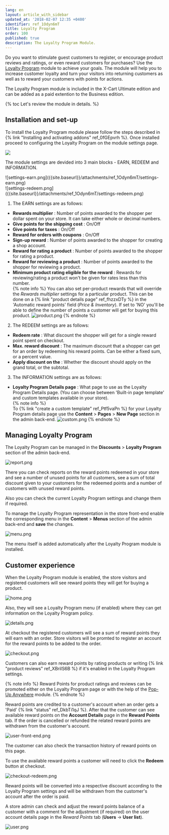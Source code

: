 ```yaml
---
lang: en
layout: article_with_sidebar
updated_at: '2018-02-07 12:35 +0400'
identifier: ref_1Odyn6mT
title: Loyalty Program
order: 100
published: true
description: The Loyalty Program Module.
---
```

Do you want to stimulate guest customers to register, or encourage product reviews and ratings, or even reward customers for purchases? Use the [Loyalty Program](https://market.x-cart.com/addons/loyalty-program.html "Loyalty Program") module to achieve your goals. The module will help you to increase customer loyalty and turn your visitors into returning customers as well as to reward your customers with points for actions.

The Loyalty Program module is included in the X-Cart Ultimate edition and can be added as a paid extention to the Business edition.

{% toc Let's review the module in details. %} 

## Installation and set-up

To install the Loyalty Program module please follow the steps described in {% link "Installing and activating addons" ref_0fGEpvrh %}. Once installed proceed to configuring the Loyalty Program on the module settings page.

![]({{site.baseurl}}/attachments/ref_1Odyn6mT/install.png)

The module settings are devided into 3 main blocks - EARN, REDEEM and INFORMATION. 

 <div class="ui stackable three column grid">
   <div class="column" markdown="span">![settings-earn.png]({{site.baseurl}}/attachments/ref_1Odyn6mT/settings-earn.png)
  </div>
  <div class="column" markdown="span">![settings-redeem.png]({{site.baseurl}}/attachments/ref_1Odyn6mT/settings-redeem.png)
  </div>
</div>
 
1. The EARN settings are as follows:
  * **Rewards multiplier** : Number of points awarded to the shopper per dollar spent on your store. It can take either whole or decimal numbers.
  * **Give points for the shipping cost** : On/Off
  * **Give points for taxes** : On/Off
  * **Reward for orders with coupons** : On/Off 
  * **Sign-up reward** : Number of points awarded to the shopper for creating a shop account.
  * **Reward for rating a product** : Number of points awarded to the shopper for rating a product.
  * **Reward for reviewing a product** : Number of points awarded to the shopper for reviewing a product.
  * **Minimum product rating eligible for the reward** : Rewards for reviewing/rating a product won't be given for rates less than this number.  
  {% note info %}
  You can also set per-product rewards that will override the _Rewards multiplier_ settings for a particular product. This can be done on a {% link "product details page" ref_fhzzxDTy %} in the 'Automatic reward points' field (_Price & Inventory_). If set to 'NO' you'll be able to define the number of points a customer will get for buying this product. 
  ![product.png]({{site.baseurl}}/attachments/ref_1Odyn6mT/product.png)
  {% endnote %}
2. The REDEEM settings are as follows:
  * **Redeem rate** : What discount the shopper will get for a single reward point spent on checkout.
  * **Max. reward discount** : The maximum discount that a shopper can get for an order by redeeming his reward points. Can be either a fixed sum, or a percent value.
  * **Apply discount on the** : Whether the discount should apply on the grand total, or the subtotal.
3. The INFORMATION settings are as follows:
  * **Loyalty Program Details page** : What page to use as the Loyalty Program Details page. (You can choose between 'Built-in page template' and custom templates available in your store).  
  {% note info %}  
  To {% link "create a custom template" ref_Ptf5vaPn %} for your Loyalty Program details page use the **Content** > **Pages** > **New Page** section in the admin back-end. 
  ![custom.png]({{site.baseurl}}/attachments/ref_1Odyn6mT/custom.png)
  {% endnote %}

## Managing Loyalty Program 

The Loyalty Program can be managed in the **Discounts** > **Loyalty Program** section of the admin back-end. 

![report.png]({{site.baseurl}}/attachments/ref_1Odyn6mT/report.png)

There you can check reports on the reward points redeemed in your store and see a number of unused points for all customers, see a sum of total discount given to your customers for the redeemed points and a number of customers with unused reward points. 

Also you can check the current Loyalty Program settings and change them if required. 

To manage the Loyalty Program representation in the store front-end enable the corresponding menu in the **Content** > **Menus** section of the admin back-end and **save** the changes.

![menu.png]({{site.baseurl}}/attachments/ref_1Odyn6mT/menu.png)

The menu itself is added automatically after the Loyalty Program module is installed.

## Customer experience

When the Loyalty Program module is enabled, the store visitors and registered customers will see reward points they will get for buying a product.

![home.png]({{site.baseurl}}/attachments/ref_1Odyn6mT/home.png)

Also, they will see a Loyalty Program menu (if enabled) where they can get information on the Loyalty Program policy.

![details.png]({{site.baseurl}}/attachments/ref_1Odyn6mT/details.png)

At checkout the registered customers will see a sum of reward points they will earn with an order. Store visitors will be promted to register an account for the reward points to be added to the order.

![checkout.png]({{site.baseurl}}/attachments/ref_1Odyn6mT/checkout.png)

Customers can also earn reward points by rating products or writing {% link "product reviews" ref_XBriIS6B %}  if it's enabled in the Loyalty Program settings. 

{% note info %}
Reward Points for product ratings and reviews can be promoted either on the Loyalty Program page or with the help of the [Pop-Up Anywhere](https://market.x-cart.com/addons/popup-anywhere.html "Loyalty Program") module.
{% endnote %}

Reward points are credited to a customer's account when an order gets a 'Paid' {% link "status" ref_DkbTi1qJ %}. After that the customer can see available reward points on the **Account Details** page in the **Reward Points** tab. If the order is cancelled or refunded the related reward points are withdrawn from the customer's account.

![user-front-end.png]({{site.baseurl}}/attachments/ref_1Odyn6mT/user-front-end.png)

The customer can also check the transaction history of reward points on this page.

To use the available reward points a customer will need to click the **Redeem** button at checkout. 

![checkout-redeem.png]({{site.baseurl}}/attachments/ref_1Odyn6mT/checkout-redeem.png)

Reward points will be converted into a respective discount according to the Loyalty Program settings and will be withdrawn from the customer's account after the order is paid. 

A store admin can check and adjust the reward points balance of a customer with a comment for the adjustment (if required) on the user account details page in the _Reward Points_ tab (**Users** -> **User list**).

![user.png]({{site.baseurl}}/attachments/ref_1Odyn6mT/user.png)
